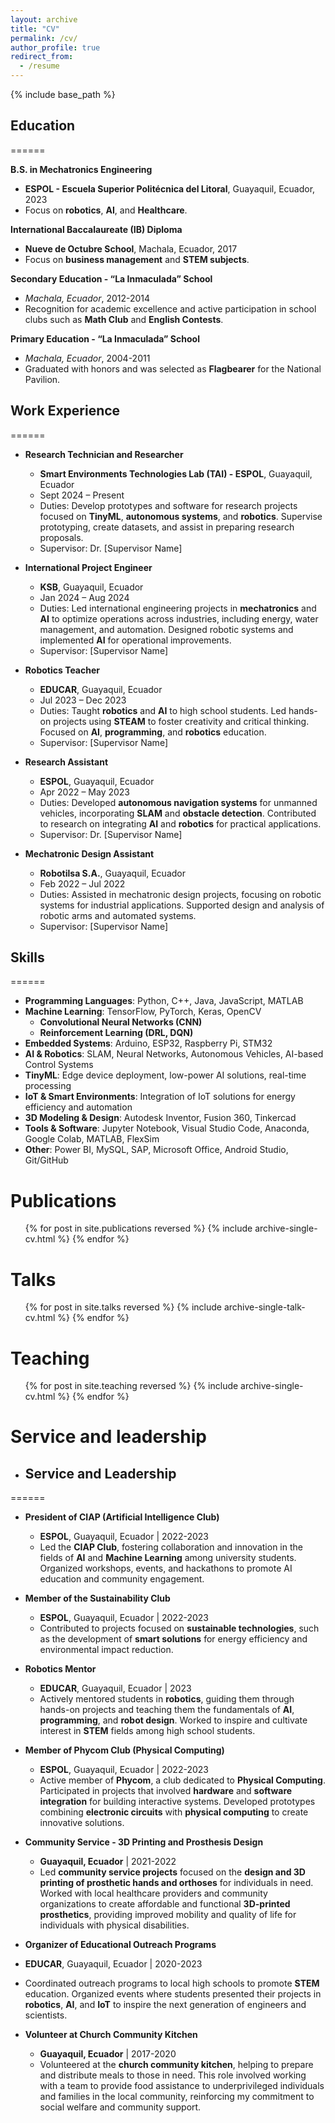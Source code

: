 ```yaml
---
layout: archive
title: "CV"
permalink: /cv/
author_profile: true
redirect_from:
  - /resume
---
```


{% include base_path %}

## Education
======

**B.S. in Mechatronics Engineering**
  * **ESPOL - Escuela Superior Politécnica del Litoral**, Guayaquil, Ecuador, 2023
  * Focus on **robotics**, **AI**, and **Healthcare**.

**International Baccalaureate (IB) Diploma**
  * **Nueve de Octubre School**, Machala, Ecuador, 2017
  * Focus on **business management** and **STEM subjects**.
    
**Secondary Education - “La Inmaculada” School**
  * *Machala, Ecuador*, 2012-2014
  * Recognition for academic excellence and active participation in school clubs such as **Math Club** and **English Contests**.
    
**Primary Education - “La Inmaculada” School**
  * *Machala, Ecuador*, 2004-2011
  * Graduated with honors and was selected as **Flagbearer** for the National Pavilion.

## Work Experience
======
* **Research Technician and Researcher**
  * **Smart Environments Technologies Lab (TAI) - ESPOL**, Guayaquil, Ecuador
  * Sept 2024 – Present
  * Duties: Develop prototypes and software for research projects focused on **TinyML**, **autonomous systems**, and **robotics**. Supervise prototyping, create datasets, and assist in preparing research proposals.  
  * Supervisor: Dr. [Supervisor Name]
  
* **International Project Engineer**
  * **KSB**, Guayaquil, Ecuador
  * Jan 2024 – Aug 2024
  * Duties: Led international engineering projects in **mechatronics** and **AI** to optimize operations across industries, including energy, water management, and automation. Designed robotic systems and implemented **AI** for operational improvements.  
  * Supervisor: [Supervisor Name]
  
* **Robotics Teacher**
  * **EDUCAR**, Guayaquil, Ecuador
  * Jul 2023 – Dec 2023
  * Duties: Taught **robotics** and **AI** to high school students. Led hands-on projects using **STEAM** to foster creativity and critical thinking. Focused on **AI**, **programming**, and **robotics** education.
  * Supervisor: [Supervisor Name]
  
* **Research Assistant**
  * **ESPOL**, Guayaquil, Ecuador
  * Apr 2022 – May 2023
  * Duties: Developed **autonomous navigation systems** for unmanned vehicles, incorporating **SLAM** and **obstacle detection**. Contributed to research on integrating **AI** and **robotics** for practical applications.
  * Supervisor: Dr. [Supervisor Name]
  
* **Mechatronic Design Assistant**
  * **Robotilsa S.A.**, Guayaquil, Ecuador
  * Feb 2022 – Jul 2022
  * Duties: Assisted in mechatronic design projects, focusing on robotic systems for industrial applications. Supported design and analysis of robotic arms and automated systems.
  * Supervisor: [Supervisor Name]

## Skills
======
* **Programming Languages**: Python, C++, Java, JavaScript, MATLAB
* **Machine Learning**: TensorFlow, PyTorch, Keras, OpenCV
  * **Convolutional Neural Networks (CNN)**
  * **Reinforcement Learning (DRL, DQN)**
* **Embedded Systems**: Arduino, ESP32, Raspberry Pi, STM32
* **AI & Robotics**: SLAM, Neural Networks, Autonomous Vehicles, AI-based Control Systems
* **TinyML**: Edge device deployment, low-power AI solutions, real-time processing
* **IoT & Smart Environments**: Integration of IoT solutions for energy efficiency and automation
* **3D Modeling & Design**: Autodesk Inventor, Fusion 360, Tinkercad
* **Tools & Software**: Jupyter Notebook, Visual Studio Code, Anaconda, Google Colab, MATLAB, FlexSim
* **Other**: Power BI, MySQL, SAP, Microsoft Office, Android Studio, Git/GitHub

Publications
======
  <ul>{% for post in site.publications reversed %}
    {% include archive-single-cv.html %}
  {% endfor %}</ul>
  
Talks
======
  <ul>{% for post in site.talks reversed %}
    {% include archive-single-talk-cv.html  %}
  {% endfor %}</ul>
  
Teaching
======
  <ul>{% for post in site.teaching reversed %}
    {% include archive-single-cv.html %}
  {% endfor %}</ul>
  
Service and leadership
======
* ## Service and Leadership
======
* **President of CIAP (Artificial Intelligence Club)**
  * **ESPOL**, Guayaquil, Ecuador | 2022-2023
  * Led the **CIAP Club**, fostering collaboration and innovation in the fields of **AI** and **Machine Learning** among university students. Organized workshops, events, and hackathons to promote AI education and community engagement.

* **Member of the Sustainability Club**
  * **ESPOL**, Guayaquil, Ecuador | 2022-2023
  * Contributed to projects focused on **sustainable technologies**, such as the development of **smart solutions** for energy efficiency and environmental impact reduction.

* **Robotics Mentor**
  * **EDUCAR**, Guayaquil, Ecuador | 2023
  * Actively mentored students in **robotics**, guiding them through hands-on projects and teaching them the fundamentals of **AI**, **programming**, and **robot design**. Worked to inspire and cultivate interest in **STEM** fields among high school students.

* **Member of Phycom Club (Physical Computing)**
  * **ESPOL**, Guayaquil, Ecuador | 2022-2023
  * Active member of **Phycom**, a club dedicated to **Physical Computing**. Participated in projects that involved **hardware** and **software integration** for building interactive systems. Developed prototypes combining **electronic circuits** with **physical computing** to create innovative solutions.

* **Community Service - 3D Printing and Prosthesis Design**
  * **Guayaquil, Ecuador** | 2021-2022
  * Led **community service projects** focused on the **design and 3D printing of prosthetic hands and orthoses** for individuals in need. Worked with local healthcare providers and community organizations to create affordable and functional **3D-printed prosthetics**, providing improved mobility and quality of life for individuals with physical disabilities.
 
 * **Organizer of Educational Outreach Programs**
  * **EDUCAR**, Guayaquil, Ecuador | 2020-2023
  * Coordinated outreach programs to local high schools to promote **STEM** education. Organized events where  students presented their projects in **robotics**, **AI**, and **IoT** to inspire the next generation of engineers and scientists.
    
* **Volunteer at Church Community Kitchen**
  * **Guayaquil, Ecuador** | 2017-2020
  * Volunteered at the **church community kitchen**, helping to prepare and distribute meals to those in need. This role involved working with a team to provide food assistance to underprivileged individuals and families in the local community, reinforcing my commitment to social welfare and community support.
